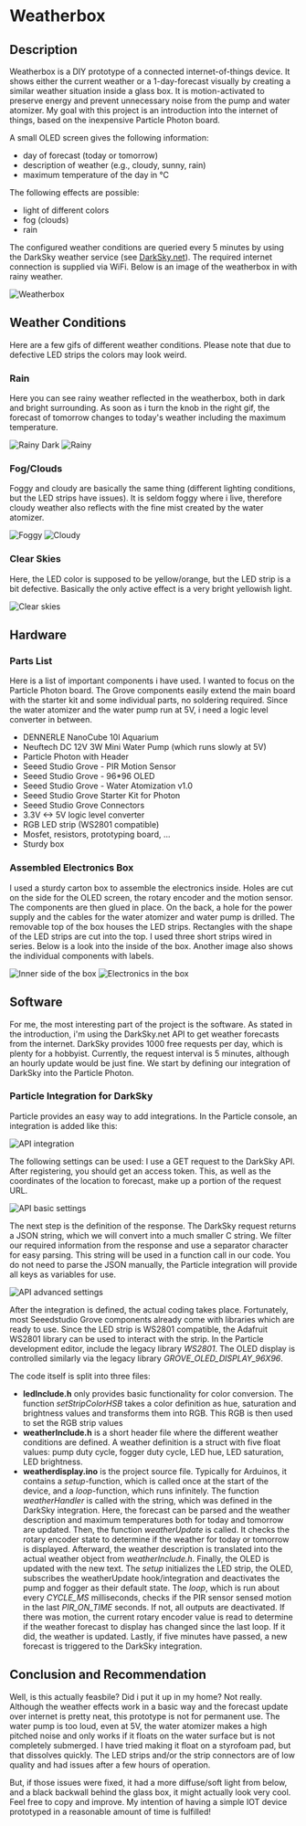 # Weatherbox

## Description

Weatherbox is a DIY prototype of a connected internet-of-things device. It shows either the current weather or a 1-day-forecast visually by creating a similar weather situation inside a glass box. It is motion-activated to preserve energy and prevent unnecessary noise from the pump and water atomizer. My goal with this project is an introduction into the internet of things, based on the inexpensive Particle Photon board.

A small OLED screen gives the following information:

- day of forecast (today or tomorrow)
- description of weather (e.g., cloudy, sunny, rain)
- maximum temperature of the day in °C

The following effects are possible:

- light of different colors
- fog (clouds)
- rain

The configured weather conditions are queried every 5 minutes by using the DarkSky weather service (see [DarkSky.net](https://darksky.net/dev)). The required internet connection is supplied via WiFi. Below is an image of the weatherbox in with rainy weather.

![Weatherbox](/img/box_1.jpg?raw=true)

## Weather Conditions

Here are a few gifs of different weather conditions. Please note that due to defective LED strips the colors may look weird.

### Rain

Here you can see rainy weather reflected in the weatherbox, both in dark and bright surrounding. As soon as i turn the knob in the right gif, the forecast of tomorrow changes to today's weather including the maximum temperature.

![Rainy Dark](https://media.giphy.com/media/7YDdxsqj108JE1TgUn/giphy.gif)
![Rainy](https://media.giphy.com/media/1jaLUvTY0w3D7kUjKz/giphy.gif)

### Fog/Clouds

Foggy and cloudy are basically the same thing (different lighting conditions, but the LED strips have issues). It is seldom foggy where i live, therefore cloudy weather also reflects with the fine mist created by the water atomizer.

![Foggy](https://media.giphy.com/media/3s2aAX0TISYz3XMbFs/giphy.gif)
![Cloudy](https://media.giphy.com/media/ipZJy8dGfuMzcgUcXN/giphy.gif)

### Clear Skies

Here, the LED color is supposed to be yellow/orange, but the LED strip is a bit defective. Basically the only active effect is a very bright yellowish light.

![Clear skies](https://media.giphy.com/media/8rFxqXMCDicZrf0X9r/giphy.gif)

## Hardware

### Parts List

Here is a list of important components i have used. I wanted to focus on the Particle Photon board. The Grove components easily extend the main board with the starter kit and some individual parts, no soldering required. Since the water atomizer and the water pump run at 5V, i need a logic level converter in between.

- DENNERLE NanoCube 10l Aquarium
- Neuftech DC 12V 3W Mini Water Pump (which runs slowly at 5V)
- Particle Photon with Header
- Seeed Studio Grove - PIR Motion Sensor
- Seeed Studio Grove - 96*96 OLED
- Seeed Studio Grove - Water Atomization v1.0
- Seeed Studio Grove Starter Kit for Photon
- Seeed Studio Grove Connectors
- 3.3V <-> 5V logic level converter
- RGB LED strip (WS2801 compatible)
- Mosfet, resistors, prototyping board, ...
- Sturdy box

### Assembled Electronics Box

I used a sturdy carton box to assemble the electronics inside. Holes are cut on the side for the OLED screen, the rotary encoder and the motion sensor. The components are then glued in place. On the back, a hole for the power supply and the cables for the water atomizer and water pump is drilled. The removable top of the box houses the LED strips. Rectangles with the shape of the LED strips are cut into the top. I used three short strips wired in series. Below is a look into the inside of the box. Another image also shows the individual components with labels.

![Inner side of the box](/img/box_inside.jpg?raw=true)
![Electronics in the box](/img/electronics_annotated.jpg?raw=true)

## Software

For me, the most interesting part of the project is the software. As stated in the introduction, i'm using the DarkSky.net API to get weather forecasts from the internet. DarkSky provides 1000 free requests per day, which is plenty for a hobbyist. Currently, the request interval is 5 minutes, although an hourly update would be just fine. We start by defining our integration of DarkSky into the Particle Photon.

### Particle Integration for DarkSky

Particle provides an easy way to add integrations. In the Particle console, an integration is added like this:

![API integration](/img/api_integration.png?raw=true)

The following settings can be used: I use a GET request to the DarkSky API. After registering, you should get an access token. This, as well as the coordinates of the location to forecast, make up a portion of the request URL.

![API basic settings](/img/api_edit.png?raw=true)

The next step is the definition of the response. The DarkSky request returns a JSON string, which we will convert into a much smaller C string. We filter our required information from the response and use a separator character for easy parsing. This string will be used in a function call in our code. You do not need to parse the JSON manually, the Particle integration will provide all keys as variables for use.

![API advanced settings](/img/api_advanced.png?raw=true)

After the integration is defined, the actual coding takes place. Fortunately, most Seeedstudio Grove components already come with libraries which are ready to use. Since the LED strip is WS2801 compatible, the Adafruit WS2801 library can be used to interact with the strip. In the Particle development editor, include the legacy library *WS2801*. The OLED display is controlled similarly via the legacy library *GROVE_OLED_DISPLAY_96X96*.

The code itself is split into three files:

- **ledInclude.h** only provides basic functionality for color conversion. The function *setStripColorHSB* takes a color definition as hue, saturation and brightness values and transforms them into RGB. This RGB is then used to set the RGB strip values
- **weatherInclude.h** is a short header file where the different weather conditions are defined. A weather definition is a struct with five float values: pump duty cycle, fogger duty cycle, LED hue, LED saturation, LED brightness.
- **weatherdisplay.ino** is the project source file. Typically for Arduinos, it contains a *setup*-function, which is called once at the start of the device, and a *loop*-function, which runs infinitely. The function *weatherHandler* is called with the string, which was defined in the DarkSky integration. Here, the forecast can be parsed and the weather description and maximum temperatures both for today and tomorrow are updated. Then, the function *weatherUpdate* is called. It checks the rotary encoder state to determine if the weather for today or tomorrow is displayed. Afterward, the weather description is translated into the actual weather object from *weatherInclude.h*. Finally, the OLED is updated with the new text. The *setup* initializes the LED strip, the OLED, subscribes the weatherUpdate hook/integration and deactivates the pump and fogger as their default state. The *loop*, which is run about every *CYCLE_MS* milliseconds, checks if the PIR sensor sensed motion in the last *PIR_ON_TIME* seconds. If not, all outputs are deactivated. If there was motion, the current rotary encoder value is read to determine if the weather forecast to display has changed since the last loop. If it did, the weather is updated. Lastly, if five minutes have passed, a new forecast is triggered to the DarkSky integration.

## Conclusion and Recommendation

Well, is this actually feasbile? Did i put it up in my home? Not really. Although the weather effects work in a basic way and the forecast update over internet is pretty neat, this prototype is not for permanent use. The water pump is too loud, even at 5V, the water atomizer makes a high pitched noise and only works if it floats on the water surface but is not completely submerged. I have tried making it float on a styrofoam pad, but that dissolves quickly. The LED strips and/or the strip connectors are of low quality and had issues after a few hours of operation.

But, if those issues were fixed, it had a more diffuse/soft light from below, and a black backwall behind the glass box, it might actually look very cool. Feel free to copy and improve. My intention of having a simple IOT device prototyped in a reasonable amount of time is fulfilled!